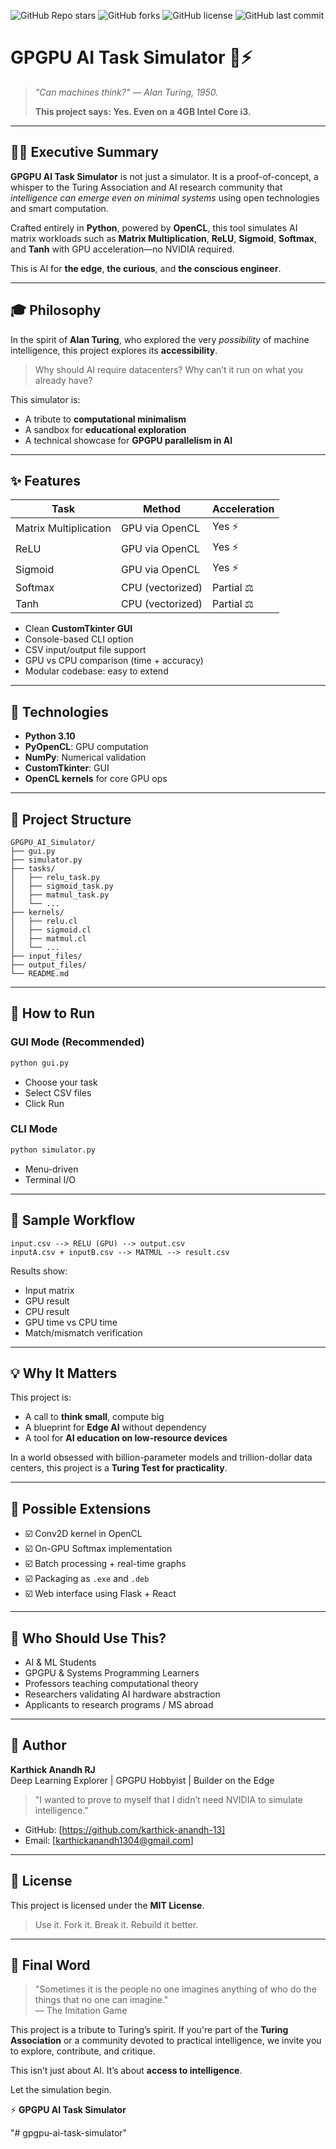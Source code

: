 ![GitHub Repo stars](https://img.shields.io/github/stars/karthick-anandh-13/gpgpu-ai-task-simulator)
![GitHub forks](https://img.shields.io/github/forks/karthick-anandh-13/gpgpu-ai-task-simulator)
![GitHub license](https://img.shields.io/github/license/karthick-anandh-13/gpgpu-ai-task-simulator)
![GitHub last commit](https://img.shields.io/github/last-commit/karthick-anandh-13/gpgpu-ai-task-simulator)

# GPGPU AI Task Simulator 🧠⚡

> _"Can machines think?" — Alan Turing, 1950._
>
> **This project says: Yes. Even on a 4GB Intel Core i3.**

---

## 🕵️‍♂️ Executive Summary

**GPGPU AI Task Simulator** is not just a simulator. It is a proof-of-concept, a whisper to the Turing Association and AI research community that _intelligence can emerge even on minimal systems_ using open technologies and smart computation.

Crafted entirely in **Python**, powered by **OpenCL**, this tool simulates AI matrix workloads such as **Matrix Multiplication**, **ReLU**, **Sigmoid**, **Softmax**, and **Tanh** with GPU acceleration—no NVIDIA required.

This is AI for **the edge**, **the curious**, and **the conscious engineer**.

---

## 🎓 Philosophy

In the spirit of **Alan Turing**, who explored the very _possibility_ of machine intelligence, this project explores its **accessibility**.

> Why should AI require datacenters?
> Why can’t it run on what you already have?

This simulator is:
- A tribute to **computational minimalism**
- A sandbox for **educational exploration**
- A technical showcase for **GPGPU parallelism in AI**

---

## ✨ Features

| Task                  | Method         | Acceleration |
|-----------------------|----------------|--------------|
| Matrix Multiplication | GPU via OpenCL | Yes ⚡      |
| ReLU                  | GPU via OpenCL | Yes ⚡      |
| Sigmoid               | GPU via OpenCL | Yes ⚡      |
| Softmax               | CPU (vectorized)| Partial ⚖     |
| Tanh                  | CPU (vectorized)| Partial ⚖     |

- Clean **CustomTkinter GUI**
- Console-based CLI option
- CSV input/output file support
- GPU vs CPU comparison (time + accuracy)
- Modular codebase: easy to extend

---

## 📂 Technologies

- **Python 3.10**
- **PyOpenCL**: GPU computation
- **NumPy**: Numerical validation
- **CustomTkinter**: GUI
- **OpenCL kernels** for core GPU ops

---

## 📁 Project Structure

```
GPGPU_AI_Simulator/
├── gui.py
├── simulator.py
├── tasks/
│   ├── relu_task.py
│   ├── sigmoid_task.py
│   ├── matmul_task.py
│   └── ...
├── kernels/
│   ├── relu.cl
│   ├── sigmoid.cl
│   ├── matmul.cl
│   └── ...
├── input_files/
├── output_files/
└── README.md
```

---

## 🚀 How to Run

### GUI Mode (Recommended)
```bash
python gui.py
```
- Choose your task
- Select CSV files
- Click Run

### CLI Mode
```bash
python simulator.py
```
- Menu-driven
- Terminal I/O

---

## 🔹 Sample Workflow

```
input.csv --> RELU (GPU) --> output.csv
inputA.csv + inputB.csv --> MATMUL --> result.csv
```

Results show:
- Input matrix
- GPU result
- CPU result
- GPU time vs CPU time
- Match/mismatch verification

---

## 💡 Why It Matters

This project is:
- A call to **think small**, compute big
- A blueprint for **Edge AI** without dependency
- A tool for **AI education on low-resource devices**

In a world obsessed with billion-parameter models and trillion-dollar data centers, this project is a **Turing Test for practicality**.

---

## 🔨 Possible Extensions

- ☑️ Conv2D kernel in OpenCL
- ☑️ On-GPU Softmax implementation
- ☑️ Batch processing + real-time graphs
- ☑️ Packaging as `.exe` and `.deb`
- ☑️ Web interface using Flask + React

---

## 🚪 Who Should Use This?

- AI & ML Students
- GPGPU & Systems Programming Learners
- Professors teaching computational theory
- Researchers validating AI hardware abstraction
- Applicants to research programs / MS abroad

---

## 🥇 Author

**Karthick Anandh RJ**  
Deep Learning Explorer | GPGPU Hobbyist | Builder on the Edge

> "I wanted to prove to myself that I didn’t need NVIDIA to simulate intelligence."

- GitHub: [https://github.com/karthick-anandh-13]
- Email: [karthickanandh1304@gmail.com]

---

## 📄 License

This project is licensed under the **MIT License**.

> Use it. Fork it. Break it. Rebuild it better.

---

## 🌟 Final Word

> "Sometimes it is the people no one imagines anything of who do the things that no one can imagine."  
> — The Imitation Game

This project is a tribute to Turing’s spirit. If you're part of the **Turing Association** or a community devoted to practical intelligence, we invite you to explore, contribute, and critique.

This isn’t just about AI. It’s about **access to intelligence**.

Let the simulation begin. 

⚡ **GPGPU AI Task Simulator**


  
"# gpgpu-ai-task-simulator" 
